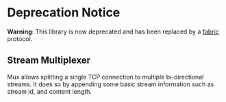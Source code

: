 # Deprecation Notice

__Warning__: This library is now deprecated and has been replaced by a [fabric](https://github.com/nimona/go-nimona-fabric) protocol.

## Stream Multiplexer

Mux allows splitting a single TCP connection to multiple bi-directional
streams. It does so by appending some basic stream information such as 
stream id, and content length.


